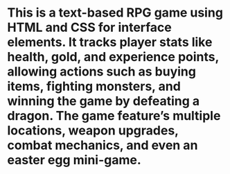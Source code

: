 # This is a text-based RPG game using HTML and CSS for interface elements. It tracks player stats like health, gold, and experience points, allowing actions such as buying items, fighting monsters, and winning the game by defeating a dragon. The game feature’s multiple locations, weapon upgrades, combat mechanics, and even an easter egg mini-game.
